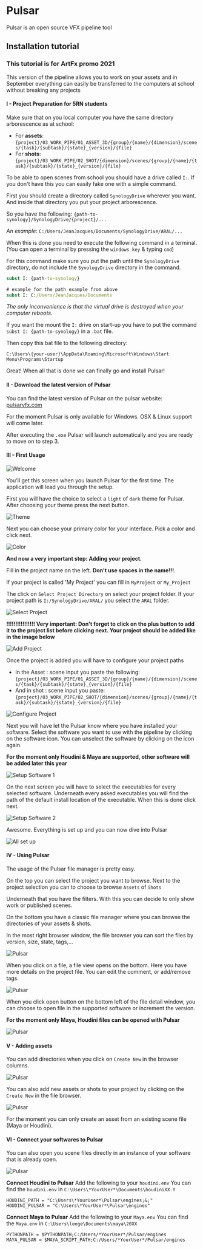 # Pulsar

Pulsar is an open source VFX pipeline tool

## Installation tutorial

### This tutorial is for ArtFx promo 2021
This version of the pipeline allows you to work on your assets and in September everything can easily be transferred to the computers at school without breaking any projects

#### I - Project Preparation for 5RN students

Make sure that on you local computer you have the same directory arborescence as at school:
- For **assets**: `{project}/03_WORK_PIPE/01_ASSET_3D/{group}/{name}/{dimension}/scenes/{task}/{subtask}/{state}_{version}/{file}`
- For **shots**: `{project}/03_WORK_PIPE/02_SHOT/{dimension}/scenes/{group}/{name}/{task}/{subtask}/{state}_{version}/{file}`

To be able to open scenes from school you should have a drive called `I:`. If you don't have this you can easily fake one with a simple command.

First you should create a directory called `SynologyDrive` wherever you want. And inside that directory you put your project arborescence.

So you have the following:
`{path-to-synology}/SynologyDrive/{project}/...`

*An example*:
`C:/Users/JeanJacques/Documents/SynologyDrive/ARAL/...`

When this is done you need to execute the following command in a terminal. (You can open a terminal by pressing the `windows key` & typing `cmd`)

For this command make sure you put the path until the `SynologyDrive` directory, do not include the `SynologyDrive` directory in the command.

```bat
subst I: {path-to-synology}

# example for the path example from above
subst I: C:/Users/JeanJacques/Documents
```

*The only inconvenience is that the virtual drive is destroyed when your computer reboots.*

If you want the mount the `I:` drive on start-up you have to put the command `subst I: {path-to-synology}` in a `.bat` file.

Then copy this bat file to the following directory:
```
C:\Users\{your-user}\AppData\Roaming\Microsoft\Windows\Start Menu\Programs\Startup
```

Great! When all that is done we can finally go and install Pulsar!

#### II - Download the latest version of Pulsar
You can find the latest version of Pulsar on the pulsar website:
[pulsarvfx.com](https://pulsarvfx.com/)

<!-- ![Github Release](https://github.com/ArtFXDev/Pulsar/raw/master/docs/img/github-release.png) -->

For the moment Pulsar is only available for Windows. OSX & Linux support will come later.

After executing the `.exe` Pulsar will launch automatically and you are ready to move on to step 3.

#### III - First Usage

![Welcome](https://github.com/ArtFXDev/Pulsar/raw/master/docs/img/first-usage-1.png)

You'll get this screen when you launch Pulsar for the first time. The application will lead you through the setup.

First you will have the choice to select a `light` of `dark` theme for Pulsar. After choosing your theme press the next button.

![Theme](https://github.com/ArtFXDev/Pulsar/raw/master/docs/img/first-usage-2.png)

Next you can choose your primary color for your interface. Pick a color and click next.

![Color](https://github.com/ArtFXDev/Pulsar/raw/master/docs/img/first-usage-3.png)

**And now a very important step: Adding your project.**

Fill in the project name on the left. **Don't use spaces in the name!!!**.

If your project is called 'My Project' you can fill in `MyProject` or `My_Project`

The click on `Select Project Directory` on select your project folder.
If your project path is `I:/SynologyDrive/ARAL/` you select the `ARAL` folder.

![Select Project](https://github.com/ArtFXDev/Pulsar/raw/master/docs/img/first-usage-4.png)

**!!!!!!!!!!!!!!!! Very important: Don't forget to click on the plus button to add it to the project list before clicking next. Your project should be added like in the image below**

![Add Project](https://github.com/ArtFXDev/Pulsar/raw/master/docs/img/first-usage-5.png)

Once the project is added you will have to configure your project paths
- In the Asset : scene input you paste the following:
`{project}/03_WORK_PIPE/01_ASSET_3D/{group}/{name}/{dimension}/scenes/{task}/{subtask}/{state}_{version}/{file}`
- And in shot : scene input you paste:
`{project}/03_WORK_PIPE/02_SHOT/{dimension}/scenes/{group}/{name}/{task}/{subtask}/{state}_{version}/{file}`

![Configure Project](https://github.com/ArtFXDev/Pulsar/raw/master/docs/img/first-usage-5-1.png)

Next you will have let the Pulsar know where you have installed your software.
Select the software you want to use with the pipeline by clicking on the software icon.
You can unselect the software by clicking on the icon again.

**For the moment only Houdini & Maya are supported, other software will be added later this year**

![Setup Software 1](https://github.com/ArtFXDev/Pulsar/raw/master/docs/img/first-usage-5-2.png)

On the next screen you will have to select the executables for every selected software.
Underneath every asked executables you will find the path of the default install location of the executable.
When this is done click next.

![Setup Software 2](https://github.com/ArtFXDev/Pulsar/raw/master/docs/img/first-usage-5-3.png)

Awesome. Everything is set up and you can now dive into Pulsar

![All set up](https://github.com/ArtFXDev/Pulsar/raw/master/docs/img/first-usage-6.png)

#### IV - Using Pulsar

The usage of the Pulsar file manager is pretty easy.

On the top you can select the project you want to browse. Next to the project selection you can to choose to browse `Assets` of `Shots`

Underneath that you have the filters. With this you can decide to only show work or published scenes.

On the bottom you have a classic file manager where you can browse the directories of your assets & shots.

In the most right browser window, the file browser you can sort the files by version, size, state, tags,...

![Pulsar](https://github.com/ArtFXDev/Pulsar/raw/master/docs/img/pulsar-1.png)

When you click on a file, a file view opens on the bottom. Here you have more details on the project file. You can edit the comment, or add/remove tags.

![Pulsar](https://github.com/ArtFXDev/Pulsar/raw/master/docs/img/pulsar-2.png)

When you click open button on the bottom left of the file detail window, you can choose to open file in the supported software or increment the version.

**For the moment only Maya, Houdini files can be opened with Pulsar**

![Pulsar](https://github.com/ArtFXDev/Pulsar/raw/master/docs/img/pulsar-3.png)

#### V - Adding assets

You can add directories when you click on `Create New` in the browser columns.

![Pulsar](https://github.com/ArtFXDev/Pulsar/raw/master/docs/img/pulsar-4.png)

You can also add new assets or shots to your project by clicking on the `Create New` in the file browser.

![Pulsar](https://github.com/ArtFXDev/Pulsar/raw/master/docs/img/pulsar-5.png)

For the moment you can only create an asset from an existing scene file (Maya or Houdini).

#### VI - Connect your softwares to Pulsar

You can also open you scene files directly in an instance of your software that is already open.

![Pulsar](https://github.com/ArtFXDev/Pulsar/raw/master/docs/img/pulsar-6.png)

**Connect Houdini to Pulsar**
Add the following to your `houdini.env`
You can find the `houdini.env` in `C:\Users\*YourUser*\Documents\houdiniXX.Y`
```
HOUDINI_PATH = "C:\Users\*YourUser*\Pulsar\engines;&;"
HOUDINI_PULSAR = "C:\Users\*YourUser*\Pulsar\engines"
```

**Connect Maya to Pulsar**
Add the following to your `Maya.env`
You can find the `Maya.env` in `C:\Users\leege\Documents\maya\20XX`
```
PYTHONPATH = $PYTHONPATH;C:/Users/*YourUser*/Pulsar/engines
MAYA_PULSAR = $MAYA_SCRIPT_PATH;C:/Users/*YourUser*/Pulsar/engines
```

[GithubRelease]: https://github.com/ArtFXDev/Pulsar/releases
